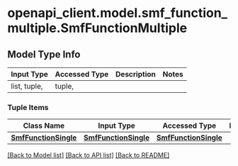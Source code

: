 # openapi_client.model.smf_function_multiple.SmfFunctionMultiple

## Model Type Info
Input Type | Accessed Type | Description | Notes
------------ | ------------- | ------------- | -------------
list, tuple,  | tuple,  |  | 

### Tuple Items
Class Name | Input Type | Accessed Type | Description | Notes
------------- | ------------- | ------------- | ------------- | -------------
[**SmfFunctionSingle**](SmfFunctionSingle.md) | [**SmfFunctionSingle**](SmfFunctionSingle.md) | [**SmfFunctionSingle**](SmfFunctionSingle.md) |  | 

[[Back to Model list]](../../README.md#documentation-for-models) [[Back to API list]](../../README.md#documentation-for-api-endpoints) [[Back to README]](../../README.md)

